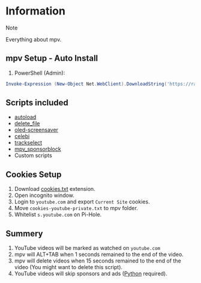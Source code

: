 # Information

> [!NOTE]
> Everything about mpv.

## mpv Setup - Auto Install

1. PowerShell (Admin):

```powershell
Invoke-Expression (New-Object Net.WebClient).DownloadString('https://raw.githubusercontent.com/ByKsTv/Everything/main/Windows/mpv/Download.ps1')

```

## Scripts included

- [autoload](https://github.com/mpv-player/mpv/blob/master/TOOLS/lua/autoload.lua)
- [delete_file](https://github.com/zenyd/mpv-scripts/blob/master/delete_file.lua)
- [oled-screensaver](https://github.com/Akemi/mpv-oled-screensaver/blob/master/oled-screensaver.lua)
- [celebi](https://github.com/po5/celebi/blob/master/celebi.lua)
- [trackselect](https://github.com/po5/trackselect/blob/master/trackselect.lua)
- [mpv_sponsorblock](https://github.com/po5/mpv_sponsorblock)
- Custom scripts

## Cookies Setup

1. Download [cookies.txt](https://addons.mozilla.org/en-US/firefox/addon/cookies-txt/) extension.
2. Open incognito window.
3. Login to `youtube.com` and export `Current Site` cookies.
4. Move `cookies-youtube-private.txt` to mpv folder.
5. Whitelist `s.youtube.com` on Pi-Hole.

## Summery

1. YouTube videos will be marked as watched on `youtube.com`
2. mpv will ALT+TAB when 1 seconds remained to the end of the video.
3. mpv will delete videos when 15 seconds remained to the end of the video (You might want to delete this script).
4. YouTube videos will skip sponsors and ads ([Python](https://www.python.org/downloads/) required).
